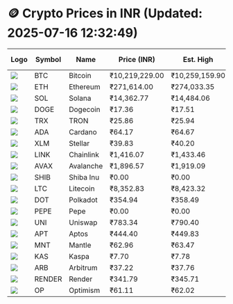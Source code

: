 # 🪙 Crypto Prices in INR (Updated: 2025-07-16 12:32:49)

| Logo | Symbol | Name       | Price (INR) | Est. High | Est. Low | Gross Profit | Fees | Net Profit | ROI % |
|------|--------|------------|-------------|-----------|----------|---------------|------|-------------|--------|
| ![](https://coin-images.coingecko.com/coins/images/1/large/bitcoin.png?1696501400) | BTC    | Bitcoin    | ₹10,219,229.00 | ₹10,259,159.90 | ₹10,179,298.10 | ₹784.55 | ₹200.00 | ₹584.55 | 0.58% |
| ![](https://coin-images.coingecko.com/coins/images/279/large/ethereum.png?1696501628) | ETH    | Ethereum   | ₹271,614.00 | ₹274,033.35 | ₹269,194.65 | ₹1,797.47 | ₹200.00 | ₹1,597.47 | 1.60% |
| ![](https://coin-images.coingecko.com/coins/images/4128/large/solana.png?1718769756) | SOL    | Solana     | ₹14,362.77 | ₹14,484.06 | ₹14,241.48 | ₹1,703.36 | ₹200.00 | ₹1,503.36 | 1.50% |
| ![](https://coin-images.coingecko.com/coins/images/5/large/dogecoin.png?1696501409) | DOGE   | Dogecoin   | ₹17.36 | ₹17.51 | ₹17.21 | ₹1,725.59 | ₹200.00 | ₹1,525.59 | 1.53% |
| ![](https://coin-images.coingecko.com/coins/images/1094/large/tron-logo.png?1696502193) | TRX    | TRON       | ₹25.86 | ₹25.94 | ₹25.78 | ₹628.42 | ₹200.00 | ₹428.42 | 0.43% |
| ![](https://coin-images.coingecko.com/coins/images/975/large/cardano.png?1696502090) | ADA    | Cardano    | ₹64.17 | ₹64.67 | ₹63.68 | ₹1,554.77 | ₹200.00 | ₹1,354.77 | 1.35% |
| ![](https://coin-images.coingecko.com/coins/images/100/large/fmpFRHHQ_400x400.jpg?1735231350) | XLM    | Stellar    | ₹39.83 | ₹40.20 | ₹39.46 | ₹1,870.20 | ₹200.00 | ₹1,670.20 | 1.67% |
| ![](https://coin-images.coingecko.com/coins/images/877/large/chainlink-new-logo.png?1696502009) | LINK   | Chainlink  | ₹1,416.07 | ₹1,433.46 | ₹1,398.68 | ₹2,486.12 | ₹200.00 | ₹2,286.12 | 2.29% |
| ![](https://coin-images.coingecko.com/coins/images/12559/large/Avalanche_Circle_RedWhite_Trans.png?1696512369) | AVAX   | Avalanche  | ₹1,896.57 | ₹1,919.09 | ₹1,874.05 | ₹2,403.46 | ₹200.00 | ₹2,203.46 | 2.20% |
| ![](https://coin-images.coingecko.com/coins/images/11939/large/shiba.png?1696511800) | SHIB   | Shiba Inu  | ₹0.00 | ₹0.00 | ₹0.00 | ₹2,130.12 | ₹200.00 | ₹1,930.12 | 1.93% |
| ![](https://coin-images.coingecko.com/coins/images/2/large/litecoin.png?1696501400) | LTC    | Litecoin   | ₹8,352.83 | ₹8,423.32 | ₹8,282.34 | ₹1,702.24 | ₹200.00 | ₹1,502.24 | 1.50% |
| ![](https://coin-images.coingecko.com/coins/images/12171/large/polkadot.png?1696512008) | DOT    | Polkadot   | ₹354.94 | ₹358.49 | ₹351.39 | ₹2,019.11 | ₹200.00 | ₹1,819.11 | 1.82% |
| ![](https://coin-images.coingecko.com/coins/images/29850/large/pepe-token.jpeg?1696528776) | PEPE   | Pepe       | ₹0.00 | ₹0.00 | ₹0.00 | ₹2,479.21 | ₹200.00 | ₹2,279.21 | 2.28% |
| ![](https://coin-images.coingecko.com/coins/images/12504/large/uniswap-logo.png?1720676669) | UNI    | Uniswap    | ₹783.34 | ₹790.40 | ₹776.28 | ₹1,818.67 | ₹200.00 | ₹1,618.67 | 1.62% |
| ![](https://coin-images.coingecko.com/coins/images/26455/large/aptos_round.png?1696525528) | APT    | Aptos      | ₹444.40 | ₹449.83 | ₹438.97 | ₹2,473.97 | ₹200.00 | ₹2,273.97 | 2.27% |
| ![](https://coin-images.coingecko.com/coins/images/30980/large/Mantle-Logo-mark.png?1739213200) | MNT    | Mantle     | ₹62.96 | ₹63.47 | ₹62.45 | ₹1,628.46 | ₹200.00 | ₹1,428.46 | 1.43% |
| ![](https://coin-images.coingecko.com/coins/images/25751/large/kaspa-icon-exchanges.png?1696524837) | KAS    | Kaspa      | ₹7.70 | ₹7.78 | ₹7.62 | ₹2,126.26 | ₹200.00 | ₹1,926.26 | 1.93% |
| ![](https://coin-images.coingecko.com/coins/images/16547/large/arb.jpg?1721358242) | ARB    | Arbitrum   | ₹37.22 | ₹37.76 | ₹36.68 | ₹2,927.79 | ₹200.00 | ₹2,727.79 | 2.73% |
| ![](https://coin-images.coingecko.com/coins/images/11636/large/rndr.png?1696511529) | RENDER | Render     | ₹341.79 | ₹345.71 | ₹337.87 | ₹2,319.22 | ₹200.00 | ₹2,119.22 | 2.12% |
| ![](https://coin-images.coingecko.com/coins/images/25244/large/Optimism.png?1696524385) | OP     | Optimism   | ₹61.11 | ₹62.02 | ₹60.20 | ₹3,035.06 | ₹200.00 | ₹2,835.06 | 2.84% |
